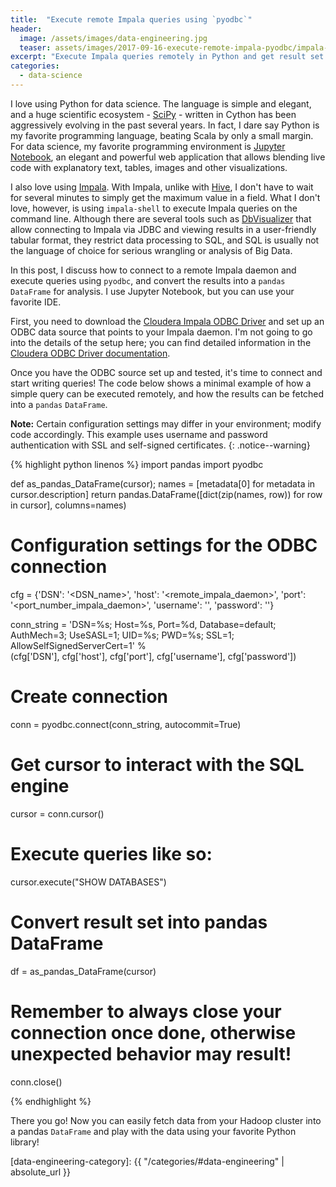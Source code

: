```yaml
---
title:  "Execute remote Impala queries using `pyodbc`"
header:
  image: /assets/images/data-engineering.jpg
  teaser: assets/images/2017-09-16-execute-remote-impala-pyodbc/impala-logo.png
excerpt: "Execute Impala queries remotely in Python and get result set into a pandas `DataFrame`"
categories:
  - data-science
---
```


I love using Python for data science. The language is simple and elegant, and a huge scientific ecosystem - [SciPy](https://www.scipy.org/) - written in Cython has been aggressively evolving in the past several years. In fact, I dare say Python is my favorite programming language, beating Scala by only a small margin. For data science, my favorite programming environment is [Jupyter Notebook](http://jupyter.org/), an elegant and powerful web application that allows blending live code with explanatory text, tables, images and other visualizations.

I also love using [Impala](https://impala.incubator.apache.org/). With Impala, unlike with [Hive](https://hive.apache.org/), I don't have to wait for several minutes to simply get the maximum value in a field. What I don't love, however, is using `impala-shell` to execute Impala queries on the command line. Although there are several tools such as [DbVisualizer](https://www.dbvis.com/) that allow connecting to Impala via JDBC and viewing results in a user-friendly tabular format, they restrict data processing to SQL, and SQL is usually not the language of choice for serious wrangling or analysis of Big Data.

In this post, I discuss how to connect to a remote Impala daemon and execute queries using `pyodbc`, and convert the results into a `pandas` `DataFrame` for analysis. I use Jupyter Notebook, but you can use your favorite IDE.

First, you need to download the [Cloudera Impala ODBC Driver](https://www.cloudera.com/downloads/connectors/impala/odbc/2-5-39.html) and set up an ODBC data source that points to your Impala daemon. I'm not going to go into the details of the setup here; you can find detailed information in the [Cloudera ODBC Driver documentation](https://www.cloudera.com/documentation/other/connectors/impala-odbc/latest.html).

Once you have the ODBC source set up and tested, it's time to connect and start writing queries! The code below shows a minimal example of how a simple query can be executed remotely, and how the results can be fetched into a `pandas` `DataFrame`.

**Note:** Certain configuration settings may differ in your environment; modify code accordingly. This example uses username and password authentication with SSL and self-signed certificates.
{: .notice--warning}

{% highlight python linenos %}
import pandas
import pyodbc

def as_pandas_DataFrame(cursor);
    names = [metadata[0] for metadata in cursor.description]
    return pandas.DataFrame([dict(zip(names, row)) for row in cursor], columns=names)

# Configuration settings for the ODBC connection
cfg = {'DSN': '<DSN_name>', 'host': '<remote_impala_daemon>',
        'port': '<port_number_impala_daemon>',
        'username': '<username>', 'password': '<password>'}

conn_string = 'DSN=%s; Host=%s, Port=%d, Database=default; AuthMech=3;
                UseSASL=1; UID=%s; PWD=%s; SSL=1;
                AllowSelfSignedServerCert=1' % \
                (cfg['DSN'], cfg['host'], cfg['port'],
                cfg['username'], cfg['password'])

# Create connection
conn = pyodbc.connect(conn_string, autocommit=True)

# Get cursor to interact with the SQL engine
cursor = conn.cursor()

# Execute queries like so:
cursor.execute("SHOW DATABASES")

# Convert result set into pandas DataFrame
df = as_pandas_DataFrame(cursor)

# Remember to always close your connection once done, otherwise unexpected behavior may result!
conn.close()

{% endhighlight %}

There you go! Now you can easily fetch data from your Hadoop cluster into a pandas `DataFrame` and play with the data using your favorite Python library!


[data-engineering-category]: {{ "/categories/#data-engineering" | absolute_url }}
